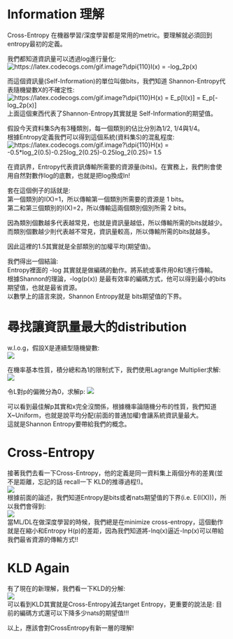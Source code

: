# Information 理解
Cross-Entropy 在機器學習/深度學習都是常用的metric。要理解就必須回到entropy最初的定義。

我們都知道資訊量可以透過log進行量化:  
<img src="https://latex.codecogs.com/gif.image?\dpi{110}I(x)&space;=&space;-log_2p(x)" title="https://latex.codecogs.com/gif.image?\dpi{110}I(x) = -log_2p(x)" />

而這個資訊量(Self-Information)的單位叫做bits，我們知道 Shannon-Entropy代表隨機變數X的不確定性:  
<img src="https://latex.codecogs.com/gif.image?\dpi{110}H(x)&space;=&space;E_p[I(x)]&space;=&space;E_p[-log_2p(x)]" title="https://latex.codecogs.com/gif.image?\dpi{110}H(x) = E_p[I(x)] = E_p[-log_2p(x)]" />  
上面這個東西代表了Shannon-Entropy其實就是 Self-Information的期望值。  

假設今天資料集S內有3種類別，每一個類別的佔比分別為1/2, 1/4與1/4。  
根據Entropy定義我們可以得到這個系統(資料集S)的混亂程度:  
<img src="https://latex.codecogs.com/gif.image?\dpi{110}H(x)&space;=&space;-0.5*log_2(0.5)-0.25log_2(0.25)-0.25log_2(0.25)=&space;1.5" title="https://latex.codecogs.com/gif.image?\dpi{110}H(x) = -0.5*log_2(0.5)-0.25log_2(0.25)-0.25log_2(0.25)= 1.5" />  

在資訊界，Entropy代表資訊傳輸所需要的資源量(bits)。在實務上，我們則會使用自然對數作log的底數，也就是把log換成ln!  

套在這個例子的話就是:  
第一個類別的I(X)=1，所以傳輸第一個類別所需要的資源是 1 bits。  
第二和第三個類別的I(X)=2，所以傳輸這兩個類別個別所需 2 bits。  

因為類別個數越多代表越常見，也就是資訊量越低，所以傳輸所需的bits就越少。  
而類別個數越少則代表越不常見，資訊量較高，所以傳輸所需的bits就越多。  

因此這裡的1.5其實就是全部類別的加權平均(期望值)。  

我們得出一個結論:  
Entropy裡面的 -log 其實就是做編碼的動作。將系統或事件用0和1進行傳輸。  
根據Shannon的理論，-log(p(x)) 是最有效率的編碼方式，他可以得到最小的bits期望值，也就是最省資源。  
以數學上的語言來說，Shannon Entropy就是 bits期望值的下界。  

# 尋找讓資訊量最大的distribution
w.l.o.g，假設X是連續型隨機變數:  
<img src="https://latex.codecogs.com/gif.image?\dpi{110}H(X)&space;=&space;\int&space;-p(x)lnp(x)dx"  />  

在機率基本性質，積分總和為1的限制式下，我們使用Lagrange Multiplier求解:  
<img src="https://latex.codecogs.com/gif.image?\dpi{110}L&space;=&space;\int_{-\infty&space;}^{\infty&space;}&space;-p(x)lnp(x)dx&space;&plus;&space;\lambda&space;(\int_{-\infty&space;}^{\infty&space;}p(x)dx-1)&space;\\=&space;\int_{-\infty&space;}^{\infty&space;}[\lambda&space;p(x)&space;-&space;p(x)lnp(x)]dx&space;-&space;\lambda&space;"  />  


令L對p的偏微分為0，求解p:
<img src="https://latex.codecogs.com/gif.image?\dpi{110}Let&space;\&space;&space;&space;\frac{\partial&space;L}{\partial&space;p(x)}=0&space;\Rightarrow&space;\int_{-\infty&space;}^{\infty&space;}[\lambda-lnp(x)-1]dx&space;=&space;0&space;\Rightarrow&space;p(x)=e^{\lambda&space;-1}"  />  

可以看到最佳解p其實和x完全沒關係，根據機率論隨機分布的性質，我們知道X~Uniform，也就是說平均分配(前面的普通加權)會讓系統資訊量最大。  
這就是Shannon Entropy要帶給我們的概念。  


# Cross-Entropy
接著我們去看一下Cross-Entropy，他的定義是同一資料集上兩個分布的差異(並不是距離，忘記的話 recall一下 KLD的推導過程!)。  
<img src="https://latex.codecogs.com/gif.image?\dpi{110}CrossEntropy(p,q)&space;=&space;H(P,Q)&space;=&space;E_p[-ln(q(X))]&space;" />  
根據前面的論述，我們知道Entropy是bits或者nats期望值的下界(i.e. E(I(X)))，所以我們會得到:  
<img src="https://latex.codecogs.com/gif.image?\dpi{110}H(p,q)&space;=&space;E_p[-ln(q(X))]\geq&space;E_p[-ln(p(X))]&space;=&space;H(p)&space;"  />  
當ML/DL在做深度學習的時候，我們總是在minimize cross-entropy，這個動作就是在縮小和Entropy H(p)的差距，因為我們知道將-lnq(x)逼近-lnp(x)可以帶給我們最省資源的傳輸方式!!   

# KLD Again
有了現在的新理解，我們看一下KLD的分解:  
<img src="https://latex.codecogs.com/gif.image?\dpi{110}D_{KL}(P(X)||Q(X))&space;\\&space;=&space;\int_{-\infty&space;}^{\infty&space;}-p(x)ln(\frac{q(x)}{p(x)})dx&space;\\=&space;\int_{-\infty&space;}^{\infty&space;}-p(x)lnq(x)dx-\int_{-\infty&space;}^{\infty&space;}-p(x)lnp(x)&space;\\&space;=&space;E_p[-lnq(X)]-E_p[-lnp(X)]"  />  
可以看到KLD其實就是Cross-Entropy減去target Entropy，更重要的說法是: 目前的編碼方式還可以下降多少nats的期望值!!!  

以上，應該會對CrossEntropy有新一層的理解!  
